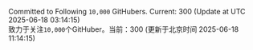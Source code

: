Committed to Following `10,000` GitHubers. Current: <!-- FOLLOWING_COUNT -->300<!-- FOLLOWING_COUNT --> (Update at UTC <!-- LAST_UPDATED -->2025-06-18 03:14:15<!-- LAST_UPDATED -->)<br>
致力于关注`10,000`个GitHuber。当前：<!-- FOLLOWING_COUNT -->300<!-- FOLLOWING_COUNT --> (更新于北京时间 <!-- LAST_UPDATED_CST -->2025-06-18 11:14:15<!-- LAST_UPDATED_CST -->)
